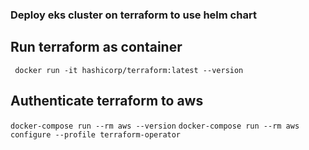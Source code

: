 ### Deploy eks cluster on terraform to use helm chart

## Run terraform as container

` docker run -it hashicorp/terraform:latest --version`

## Authenticate terraform to aws

`docker-compose run --rm aws --version`
`docker-compose run --rm aws configure --profile terraform-operator`

